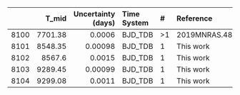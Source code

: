 |      |   T_mid |   Uncertainty (days) | Time System   | #   | Reference           |
|-----:|--------:|---------------------:|:--------------|:----|:--------------------|
| 8100 | 7701.38 |              0.0006  | BJD_TDB       | >1  | 2019MNRAS.482.1379H |
| 8101 | 8548.35 |              0.00098 | BJD_TDB       | 1   | This work           |
| 8102 | 8567.6  |              0.0015  | BJD_TDB       | 1   | This work           |
| 8103 | 9289.45 |              0.00099 | BJD_TDB       | 1   | This work           |
| 8104 | 9299.08 |              0.0011  | BJD_TDB       | 1   | This work           |